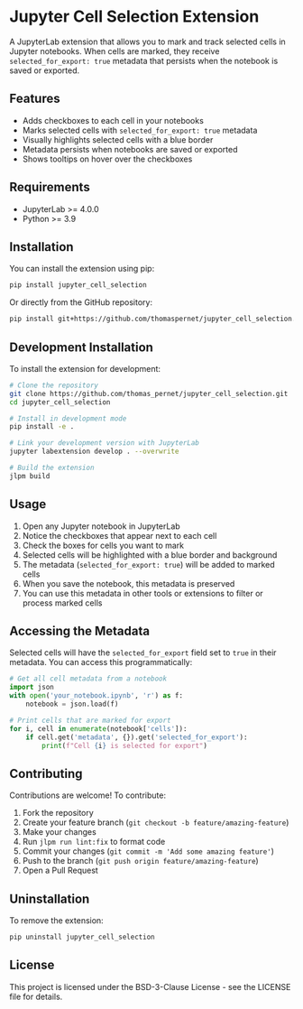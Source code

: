 # Jupyter Cell Selection Extension

A JupyterLab extension that allows you to mark and track selected cells in Jupyter notebooks. When cells are marked, they receive `selected_for_export: true` metadata that persists when the notebook is saved or exported.


## Features

- Adds checkboxes to each cell in your notebooks
- Marks selected cells with `selected_for_export: true` metadata
- Visually highlights selected cells with a blue border
- Metadata persists when notebooks are saved or exported
- Shows tooltips on hover over the checkboxes

## Requirements

- JupyterLab >= 4.0.0
- Python >= 3.9

## Installation

You can install the extension using pip:

```bash
pip install jupyter_cell_selection
```

Or directly from the GitHub repository:

```bash
pip install git+https://github.com/thomaspernet/jupyter_cell_selection.git
```

## Development Installation

To install the extension for development:

```bash
# Clone the repository
git clone https://github.com/thomas_pernet/jupyter_cell_selection.git
cd jupyter_cell_selection

# Install in development mode
pip install -e .

# Link your development version with JupyterLab
jupyter labextension develop . --overwrite

# Build the extension
jlpm build
```

## Usage

1. Open any Jupyter notebook in JupyterLab
2. Notice the checkboxes that appear next to each cell
3. Check the boxes for cells you want to mark
4. Selected cells will be highlighted with a blue border and background
5. The metadata (`selected_for_export: true`) will be added to marked cells
6. When you save the notebook, this metadata is preserved
7. You can use this metadata in other tools or extensions to filter or process marked cells

## Accessing the Metadata

Selected cells will have the `selected_for_export` field set to `true` in their metadata. You can access this programmatically:

```python
# Get all cell metadata from a notebook
import json
with open('your_notebook.ipynb', 'r') as f:
    notebook = json.load(f)

# Print cells that are marked for export
for i, cell in enumerate(notebook['cells']):
    if cell.get('metadata', {}).get('selected_for_export'):
        print(f"Cell {i} is selected for export")
```

## Contributing

Contributions are welcome! To contribute:

1. Fork the repository
2. Create your feature branch (`git checkout -b feature/amazing-feature`)
3. Make your changes
4. Run `jlpm run lint:fix` to format code
5. Commit your changes (`git commit -m 'Add some amazing feature'`)
6. Push to the branch (`git push origin feature/amazing-feature`)
7. Open a Pull Request

## Uninstallation

To remove the extension:

```bash
pip uninstall jupyter_cell_selection
```

## License

This project is licensed under the BSD-3-Clause License - see the LICENSE file for details.